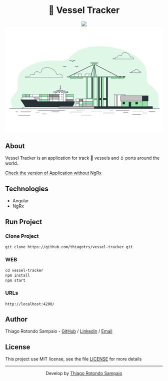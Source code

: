 <h1 align="center">🎯 Vessel Tracker</h1>

<p align="center">
<img src="https://raw.githubusercontent.com/angular/angular/master/aio/src/assets/images/logos/angular/angular.png" height="150px" />
<img src="src/assets/vessel.jpg" />
</p>

## About

Vessel Tracker is an application for track 🚢 vessels and ⚓ ports around the world.

<a href="https://github.com/thiagotrs/vessel-tracker/tree/feat/ngrx">Check the version of Application without NgRx</a>

## Technologies

- Angular
- NgRx

## Run Project

### Clone Project

```git
git clone https://github.com/thiagotrs/vessel-tracker.git
```

### WEB

```shell
cd vessel-tracker
npm install
npm start
```

### URLs

```
http://localhost:4200/
```

## Author

Thiago Rotondo Sampaio - [GitHub](https://github.com/thiagotrs) / [Linkedin](https://www.linkedin.com/in/thiago-rotondo-sampaio) / [Email](mailto:thiagorot@gmail.com)

## License

This project use MIT license, see the file [LICENSE](./LICENSE.md) for more details

---

<p align="center">Develop by <a href="https://github.com/thiagotrs">Thiago Rotondo Sampaio</a></p>